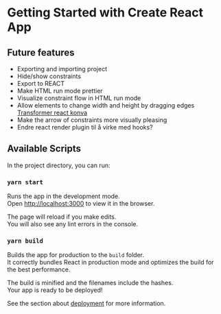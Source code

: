 # Getting Started with Create React App

## Future features
* Exporting and importing project
* Hide/show constraints
* Export to REACT
* Make HTML run mode prettier
* Visualize constraint flow in HTML run mode
* Allow elements to change width and height by dragging edges [Transformer react konva](https://konvajs.org/docs/react/Transformer.html)
* Make the arrow of constraints more visually pleasing
* Endre react render plugin til å virke med hooks?

## Available Scripts

In the project directory, you can run:

### `yarn start`

Runs the app in the development mode.\
Open [http://localhost:3000](http://localhost:3000) to view it in the browser.

The page will reload if you make edits.\
You will also see any lint errors in the console.

### `yarn build`

Builds the app for production to the `build` folder.\
It correctly bundles React in production mode and optimizes the build for the best performance.

The build is minified and the filenames include the hashes.\
Your app is ready to be deployed!

See the section about [deployment](https://facebook.github.io/create-react-app/docs/deployment) for more information.

